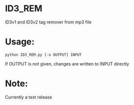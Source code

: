 # ID3_REM
ID3v1 and ID3v2 tag remover from mp3 file

# Usage:
    python ID3_REM.py [-o OUTPUT] INPUT
    
If OUTPUT is not given, changes are written to INPUT directly

# Note:
Currently a test release
